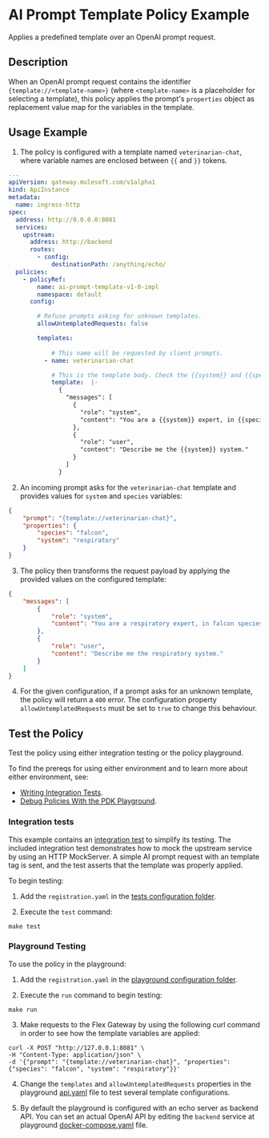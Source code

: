 
# AI Prompt Template Policy Example
Applies a predefined template over an OpenAI prompt request.

## Description
When an OpenAI prompt request contains the identifier `{template://<template-name>}` (where `<template-name>` is 
a placeholder for selecting a template), this policy applies the prompt's `properties` object as replacement 
value map for the variables in the template.

## Usage Example
1. The policy is configured with a template named `veterinarian-chat`, where variable names are enclosed between 
`{{` and `}}` tokens.

```yaml
---
apiVersion: gateway.mulesoft.com/v1alpha1
kind: ApiInstance
metadata:
  name: ingress-http
spec:
  address: http://0.0.0.0:8081
  services:
    upstream:
      address: http://backend
      routes:
        - config:
            destinationPath: /anything/echo/
  policies:
    - policyRef:
        name: ai-prompt-template-v1-0-impl 
        namespace: default
      config:

        # Refuse prompts asking for unknown templates.
        allowUntemplatedRequests: false

        templates:
        
            # This name will be requested by client prompts.
          - name: veterinarian-chat

            # This is the template body. Check the {{system}} and {{species}} variables.
            template:  |-
              {
                "messages": [
                  {
                    "role": "system",
                    "content": "You are a {{system}} expert, in {{species}} species."
                  },
                  {
                    "role": "user",
                    "content": "Describe me the {{system}} system."
                  }
                ]
              }
```

2. An incoming prompt asks for the `veterinarian-chat` template and provides values for `system` and `species` variables:

```json
{
    "prompt": "{template://veterinarian-chat}", 
    "properties": {
        "species": "falcon", 
        "system": "respiratory"
    }
}
```

3. The policy then transforms the request payload by applying the provided values on the configured template:

```json
{
    "messages": [
        {
            "role": "system",
            "content": "You are a respiratory expert, in falcon species."
        },
        {
            "role": "user",
            "content": "Describe me the respiratory system."
        }
    ]
}

```
4. For the given configuration, if a prompt asks for an unknown template, the policy will return a `400` error.
The configuration property `allowUntemplatedRequests` must be set to `true` to change this behaviour.

## Test the Policy
Test the policy using either integration testing or the policy playground.

To find the prereqs for using either environment and to learn more about either environment, see:

* [Writing Integration Tests](https://docs.mulesoft.com/pdk/latest/policies-pdk-integration-tests).
* [Debug Policies With the PDK Playground](https://docs.mulesoft.com/pdk/latest/policies-pdk-debug-local).

### Integration tests

This example contains an [integration test](./tests/requests.rs) to simplify its testing. 
The included integration test demonstrates how to mock the upstream service by using an HTTP MockServer. 
A simple AI prompt request with an template tag is sent, and the test asserts that the template was properly applied.

To begin testing:

1. Add the `registration.yaml` in the [tests configuration folder](./tests/config).

2. Execute the `test` command:

``` shell
make test
```

### Playground Testing

To use the policy in the playground:

1. Add the `registration.yaml` in the [playground configuration folder](./playground/config).

2. Execute the `run` command to begin testing:

``` shell
make run
```

3. Make requests to the Flex Gateway by using the following curl command in order to see how the template variables are applied:

```shell
curl -X POST "http://127.0.0.1:8081" \
-H "Content-Type: application/json" \
-d '{"prompt": "{template://veterinarian-chat}", "properties": {"species": "falcon", "system": "respiratory"}}'
```

4. Change the `templates` and `allowUntemplatedRequests` properties in the playground [api.yaml](./playground/config/api.yaml) 
file to test several template configurations.

5. By default the playground is configured with an echo server as backend API. You can set an actual OpenAI API by editing the `backend` 
service at playground [docker-compose.yaml](./playground/docker-compose.yaml) file.